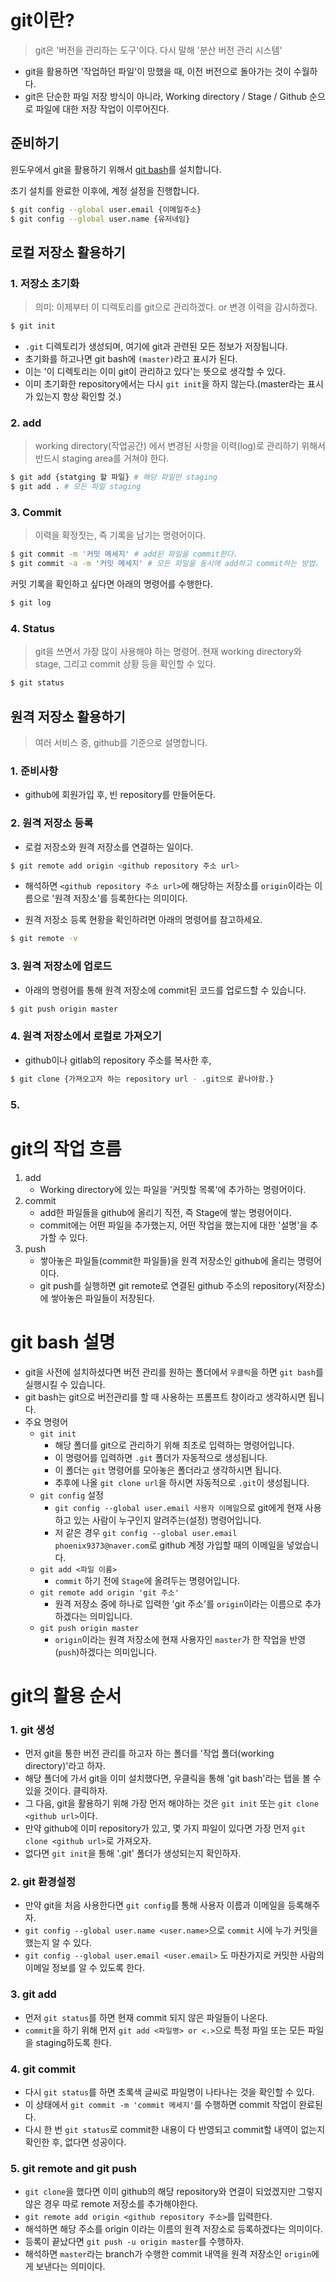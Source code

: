 # git이란?

>  git은 '버전을 관리하는 도구'이다. 다시 말해 '분산 버전 관리 시스템'

- git을 활용하면 '작업하던 파일'이 망했을 때, 이전 버전으로 돌아가는 것이 수월하다.
- git은 단순한 파일 저장 방식이 아니라, Working directory / Stage / Github 순으로 파일에 대한 저장 작업이 이루어진다.





## 준비하기

윈도우에서 git을 활용하기 위해서 [git bash](https://git-scm.com/downloads)를 설치합니다.

초기 설치를 완료한 이후에, 계정 설정을 진행합니다.

```sh
$ git config --global user.email {이메일주소}
$ git config --global user.name {유저네임}
```





## 로컬 저장소 활용하기

### 1. 저장소 초기화

> 의미: 이제부터 이 디렉토리를 git으로 관리하겠다. or 변경 이력을 감시하겠다.

```sh
$ git init
```

- `.git` 디렉토리가 생성되며, 여기에 git과 관련된 모든 정보가 저장됩니다.
- 초기화를 하고나면 git bash에 `(master)`라고 표시가 된다.
- 이는 '이 디렉토리는 이미 git이 관리하고 있다'는 뜻으로 생각할 수 있다. 
- 이미 초기화한 repository에서는 다시 `git init`을 하지 않는다.(master라는 표시가 있는지 항상 확인할 것.)



### 2. add

> working directory(작업공간) 에서 변경된 사항을 이력(log)로 관리하기 위해서 반드시 staging area를 거쳐야 한다.

```sh
$ git add {statging 할 파일} # 해당 파일만 staging
$ git add . # 모든 파일 staging
```



### 3. Commit

> 이력을 확정짓는, 즉 기록을 남기는 명령어이다.

```sh
$ git commit -m '커밋 메세지' # add된 파일을 commit한다.
$ git commit -a -m '커밋 메세지' # 모든 파일을 동시에 add하고 commit하는 방법.
```



커밋 기록을 확인하고 싶다면 아래의 명령어를 수행한다.

```sh
$ git log
```





### 4. Status

> git을 쓰면서 가장 많이 사용해야 하는 명령어. 현재 working directory와 stage, 그리고 commit 상황 등을 확인할 수 있다.

```sh
$ git status
```







## 원격 저장소 활용하기

>  여러 서비스 중, github를 기준으로 설명합니다.



### 1. 준비사항

- github에 회원가입 후, 빈 repository를 만들어둔다.



### 2. 원격 저장소 등록

- 로컬 저장소와 원격 저장소를 연결하는 일이다.

```sh
$ git remote add origin <github repository 주소 url>
```

- 해석하면 `<github repository 주소 url>`에 해당하는 저장소를 `origin`이라는 이름으로 '원격 저장소'를 등록한다는 의미이다.



- 원격 저장소 등록 현황을 확인하려면 아래의 명령어를 참고하세요.

```sh
$ git remote -v
```



### 3. 원격 저장소에 업로드

- 아래의 명령어를 통해 원격 저장소에 commit된 코드를 업로드할 수 있습니다.

```sh
$ git push origin master
```



### 4. 원격 저장소에서 로컬로 가져오기

- github이나 gitlab의 repository 주소를 복사한 후,

```sh
$ git clone {가져오고자 하는 repository url - .git으로 끝나야함.}
```



### 5. 











# git의 작업 흐름

1. add 
   - Working directory에 있는 파일을 '커밋할 목록'에 추가하는 명령어이다.
2. commit
   - add한 파일들을 github에 올리기 직전, 즉 Stage에 쌓는 명령어이다. 
   - commit에는 어떤 파일을 추가했는지, 어떤 작업을 했는지에 대한 '설명'을 추가할 수 있다.
3. push 
   - 쌓아놓은 파일들(commit한 파일들)을 원격 저장소인 github에 올리는 명령어이다. 
   - git push를 실행하면 git remote로 연결된 github 주소의 repository(저장소)에 쌓아놓은 파일들이 저장된다.





# git bash 설명

- git을 사전에 설치하셨다면 버전 관리를 원하는 폴더에서 `우클릭`을 하면 `git bash`를 실행시킬 수 있습니다.
- git bash는 git으로 버전관리를 할 때 사용하는 프롬프트 창이라고 생각하시면 됩니다.
- 주요 명령어
  - `git init`
    -  해당 폴더를 git으로 관리하기 위해 최초로 입력하는 명령어입니다. 
    - 이 명령어를 입력하면 `.git` 폴더가 자동적으로 생성됩니다. 
    - 이 폴더는 `git` 명령어를 모아놓은 폴더라고 생각하시면 됩니다. 
    - 추후에 나올 `git clone url`을 하시면 자동적으로 `.git`이 생성됩니다.
  - `git config` 설정
    - `git config --global user.email 사용자 이메일`으로 git에게 현재 사용하고 있는 사람이 누구인지 알려주는(설정) 명령어입니다. 
    - 저 같은 경우 `git config --global user.email phoenix9373@naver.com`로 github 계정 가입할 때의 이메일을 넣었습니다.
  - `git add <파일 이름>`
    - `commit` 하기 전에 `Stage`에 올려두는 명령어입니다.
  - `git remote add origin 'git 주소'`
    - 원격 저장소 중에 하나로 입력한 'git 주소'를 `origin`이라는 이름으로 추가하겠다는 의미입니다.
  - `git push origin master`
    - `origin`이라는 원격 저장소에 현재 사용자인 `master`가 한 작업을 반영(`push`)하겠다는 의미입니다. 





# git의 활용 순서



### 1. git 생성

- 먼저 git을 통한 버전 관리를 하고자 하는 폴더를 '작업 폴더(working directory)'라고 하자.
- 해당 폴더에 가서 git을 이미 설치했다면, 우클릭을 통해 'git bash'라는 탭을 볼 수 있을 것이다. 클릭하자.
- 그 다음, git을 활용하기 위해 가장 먼저 해야하는 것은 `git init` 또는 `git clone <github url>`이다.
- 만약 github에 이미 repository가 있고, 몇 가지 파일이 있다면 가장 먼저 `git clone <github url>`로 가져오자.
- 없다면 `git init`을 통해 '.git' 폴더가 생성되는지 확인하자.



### 2. git 환경설정

- 만약 git을 처음 사용한다면 `git config`를 통해 사용자 이름과 이메일을 등록해주자.
- `git config --global user.name <user.name>`으로 `commit` 시에 누가 커밋을 했는지 알 수 있다.
- `git config --global user.email <user.email>` 도 마찬가지로 커밋한 사람의 이메일 정보를 알 수 있도록 한다.



### 3. git add

- 먼저  `git status`를 하면 현재 commit 되지 않은 파일들이 나온다.
- `commit`을 하기 위해 먼저 `git add <파일명> or <.>`으로 특정 파일 또는 모든 파일을 staging하도록 한다.



### 4. git commit

- 다시 `git status`를 하면 초록색 글씨로 파일명이 나타나는 것을 확인할 수 있다.
- 이 상태에서 `git commit -m 'commit 메세지'`를 수행하면 commit 작업이 완료된다.
- 다시 한 번 `git status`로 commit한 내용이 다 반영되고 commit할 내역이 없는지 확인한 후, 없다면 성공이다.



### 5. git remote and git push

- `git clone`을 했다면 이미 github의 해당 repository와 연결이 되었겠지만 그렇지 않은 경우 따로 remote 저장소를 추가해야한다.
- `git remote add origin <github repository 주소>`를 입력한다.
- 해석하면 해당 주소를 origin 이라는 이름의 원격 저장소로 등록하겠다는 의미이다.
- 등록이 끝났다면 `git push -u origin master`를 수행하자.
- 해석하면 `master`라는 branch가 수행한 commit 내역을 원격 저장소인 `origin`에게 보낸다는 의미이다.